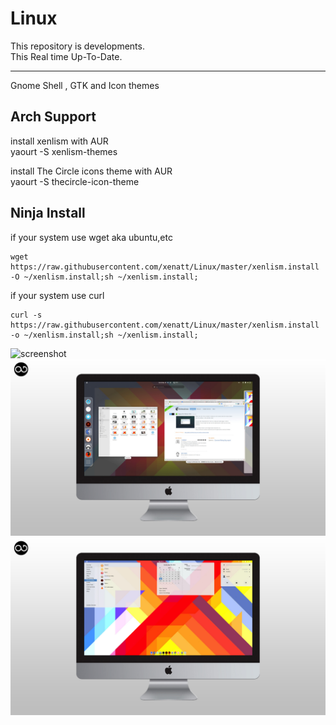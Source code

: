 Linux
=====

This repository is developments.   
This Real time Up-To-Date.

--------------------

Gnome Shell , GTK and Icon themes    


Arch Support
------------

install xenlism with AUR    
yaourt -S xenlism-themes    

install The Circle icons theme with AUR    
yaourt -S thecircle-icon-theme    


Ninja Install
--------------   
if your system use wget
aka ubuntu,etc
~~~~~~~~
wget https://raw.githubusercontent.com/xenatt/Linux/master/xenlism.install -O ~/xenlism.install;sh ~/xenlism.install;
~~~~~~~~

if your system use curl
~~~~~~~
curl -s https://raw.githubusercontent.com/xenatt/Linux/master/xenlism.install -o ~/xenlism.install;sh ~/xenlism.install;
~~~~~~~
![screenshot](xenlism_cover1.png)
![screenshot](xenlism_cover2.jpg)
![screenshot](xenlism_cover4.jpg)
